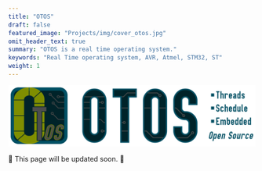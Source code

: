 ```yaml
---
title: "OTOS"
draft: false
featured_image: "Projects/img/cover_otos.jpg"
omit_header_text: true
summary: "OTOS is a real time operating system."
keywords: "Real Time operating system, AVR, Atmel, STM32, ST"
weight: 1
---
```

![OTOS Logo Header](/Projects/img/otos_header.png)

:construction: This page will be updated soon. :construction: